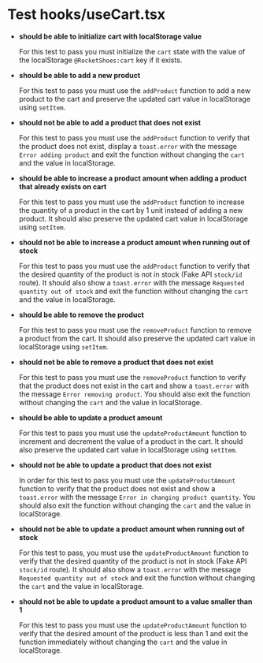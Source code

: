 # Test hooks/useCart.tsx

- **should be able to initialize cart with localStorage value**
    
    For this test to pass you must initialize the `cart` state with the value of the localStorage `@RocketShoes:cart` key if it exists.
    
- **should be able to add a new product**
    
    For this test to pass you must use the `addProduct` function to add a new product to the cart and preserve the updated cart value in localStorage using `setItem`.
    
- **should not be able to add a product that does not exist**
    
    For this test to pass you must use the `addProduct` function to verify that the product does not exist, display a `toast.error` with the message `Error adding product` and exit the function without changing the `cart` and the value in localStorage.
    
- **should be able to increase a product amount when adding a product that already exists on cart**
    
    For this test to pass you must use the `addProduct` function to increase the quantity of a product in the cart by 1 unit instead of adding a new product. It should also preserve the updated cart value in localStorage using `setItem`.
    
- **should not be able to increase a product amount when running out of stock**
    
    For this test to pass you must use the `addProduct` function to verify that the desired quantity of the product is not in stock (Fake API `stock/id` route). It should also show a `toast.error` with the message `Requested quantity out of stock` and exit the function without changing the `cart` and the value in localStorage.
    
- **should be able to remove the product**
    
    For this test to pass you must use the `removeProduct` function to remove a product from the cart. It should also preserve the updated cart value in localStorage using `setItem`.
    
- **should not be able to remove a product that does not exist**
    
    For this test to pass you must use the `removeProduct` function to verify that the product does not exist in the cart and show a `toast.error` with the message `Error removing product`. You should also exit the function without changing the `cart` and the value in localStorage.
    
- **should be able to update a product amount**
    
    For this test to pass you must use the `updateProductAmount` function to increment and decrement the value of a product in the cart. It should also preserve the updated cart value in localStorage using `setItem`.
    
- **should not be able to update a product that does not exist**
    
    In order for this test to pass you must use the `updateProductAmount` function to verify that the product does not exist and show a `toast.error` with the message `Error in changing product quantity`. You should also exit the function without changing the `cart` and the value in localStorage.
    
- **should not be able to update a product amount when running out of stock**
    
    For this test to pass, you must use the `updateProductAmount` function to verify that the desired quantity of the product is not in stock (Fake API `stock/id` route). It should also show a `toast.error` with the message `Requested quantity out of stock` and exit the function without changing the `cart` and the value in localStorage.
    
- **should not be able to update a product amount to a value smaller than 1**
    
    For this test to pass you must use the `updateProductAmount` function to verify that the desired amount of the product is less than 1 and exit the function immediately without changing the `cart` and the value in localStorage.